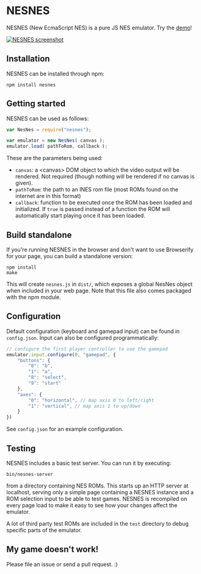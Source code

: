 # NESNES

NESNES (New EcmaScript NES) is a pure JS NES emulator. Try the [demo](http://koen.kivits.com/nesnes)!

[![NESNES screenshot](http://koen.kivits.com/nesnes/screenshot.png)](http://koen.kivits.com/nesnes)

## Installation

NESNES can be installed through npm:

```
npm install nesnes
```

## Getting started

NESNES can be used as follows:

```js
var NesNes = require("nesnes");

var emulator = new NesNes( canvas );
emulator.load( pathToRom, callback );
```

These are the parameters being used:
   * ``canvas``: a &lt;canvas&gt; DOM object to which the video output will be rendered. Not required (though nothing will be rendered if no canvas is given).
   * ``pathToRom``: the path to an INES rom file (most ROMs found on the internet are in this format)
   * ``callback``: function to be executed once the ROM has been loaded and initialized. If ``true`` is passed instead of a function the ROM will automatically start playing once it has been loaded.

## Build standalone

If you're running NESNES in the browser and don't want to use Browserify for your page, you can build a standalone version:

```
npm install
make
```

This will create ``nesnes.js`` in ``dist/``, which exposes a global NesNes object when included in your web page. Note that this file also comes packaged with the npm module.

## Configuration

Default configuration (keyboard and gamepad input) can be found in ``config.json``. Input can also be configured programmatically:

```js
// configure the first player controller to use the gamepad
emulator.input.configure(0, "gamepad", {
	"buttons": {
		"0": "b",
		"1": "a",
		"8": "select",
		"9": "start"
	},
	"axes": {
		"0": "horizontal", // map axis 0 to left/right
		"1": "vertical", // map axis 1 to up/down
	}
})
```

See ``config.json`` for an example configuration.

## Testing

NESNES includes a basic test server. You can run it by executing:

```
bin/nesnes-server
```

from a directory containing NES ROMs. This starts up an HTTP server at localhost, serving only a simple page containing a NESNES instance and a ROM selection input to be able to test games. NESNES is recompiled on every page load to make it easy to see how your changes affect the emulator.

A lot of third party test ROMs are included in the ``test`` directory to debug specific parts of the emulator.

## My game doesn't work!

Please file an issue or send a pull request. :)
